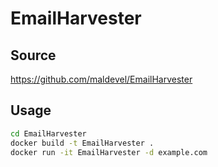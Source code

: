 # EmailHarvester

## Source

https://github.com/maldevel/EmailHarvester

## Usage
```bash
cd EmailHarvester
docker build -t EmailHarvester .
docker run -it EmailHarvester -d example.com
```